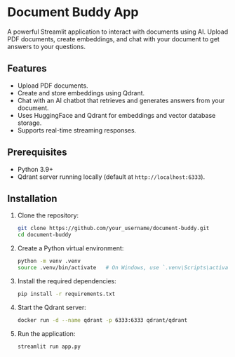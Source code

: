 # Document Buddy App

A powerful Streamlit application to interact with documents using AI. Upload PDF documents, create embeddings, and chat with your document to get answers to your questions.

## Features
- Upload PDF documents.
- Create and store embeddings using Qdrant.
- Chat with an AI chatbot that retrieves and generates answers from your document.
- Uses HuggingFace and Qdrant for embeddings and vector database storage.
- Supports real-time streaming responses.

## Prerequisites
- Python 3.9+
- Qdrant server running locally (default at `http://localhost:6333`).

## Installation

1. Clone the repository:
   ```bash
   git clone https://github.com/your_username/document-buddy.git
   cd document-buddy
2. Create a Python virtual environment:
   ```bash
   python -m venv .venv
   source .venv/bin/activate   # On Windows, use `.venv\Scripts\activate`
3. Install the required dependencies:
   ```bash
   pip install -r requirements.txt
4. Start the Qdrant server:
   ```bash
   docker run -d --name qdrant -p 6333:6333 qdrant/qdrant
5. Run the application:
   ```bash
   streamlit run app.py
